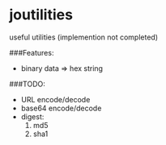 joutilities
===========

useful utilities (implemention not completed)

###Features:
* binary data => hex string

###TODO:
* URL encode/decode
* base64 encode/decode
* digest:
    1. md5
    2. sha1
